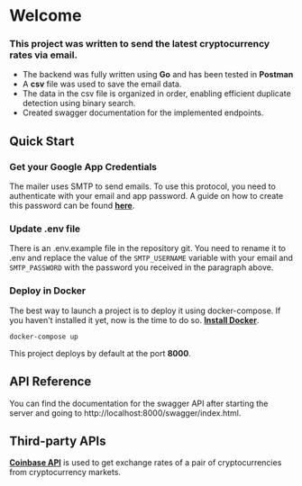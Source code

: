 # Welcome

### This project was written to send the latest cryptocurrency rates via email.

* The backend was fully written using **Go** and has been tested in **Postman**
* A **csv** file was used to save the email data.
* The data in the csv file is organized in order, enabling efficient duplicate detection using binary search.
* Created swagger documentation for the implemented endpoints.

## Quick Start

### Get your Google App Credentials

The mailer uses SMTP to send emails. To use this protocol, you need to authenticate with your email and app password. A
guide on how to create this password can be found **[here](https://www.getmailbird.com/gmail-app-password/)**.

### Update .env file

There is an .env.example file in the repository git. You need to rename it to .env and replace the value of
the `SMTP_USERNAME` variable with your email and `SMTP_PASSWORD` with the password you received in the paragraph above.

### Deploy in Docker

The best way to launch a project is to deploy it using docker-compose. If you haven't installed it yet, now is the time
to do so. **[Install Docker](https://docs.docker.com/engine/install/)**.

```
docker-compose up
```

This project deploys by default at the port **8000**.

## API Reference

You can find the documentation for the swagger API after starting the server and going
to http://localhost:8000/swagger/index.html.

## Third-party APIs

**[Coinbase API](https://docs.cloud.coinbase.com/)** is used to get exchange rates of a pair of cryptocurrencies from
cryptocurrency markets. 